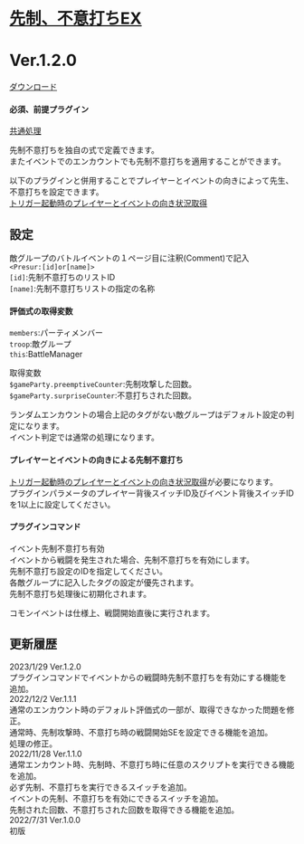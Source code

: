 # [先制、不意打ちEX](https://raw.githubusercontent.com/nuun888/MZ/master/NUUN_PreemptiveSurpriseEx.js)
# Ver.1.2.0
[ダウンロード](https://raw.githubusercontent.com/nuun888/MZ/master/NUUN_PreemptiveSurpriseEx.js)  
#### 必須、前提プラグイン
[共通処理](https://github.com/nuun888/MZ/blob/master/README/Base.md)  


先制不意打ちを独自の式で定義できます。  
またイベントでのエンカウントでも先制不意打ちを適用することができます。  

以下のプラグインと併用することでプレイヤーとイベントの向きによって先生、不意打ちを設定できます。  
[トリガー起動時のプレイヤーとイベントの向き状況取得](https://github.com/nuun888/MZ/blob/master/README/EventPlayerDirection.md)  

## 設定
敵グループのバトルイベントの１ページ目に注釈(Comment)で記入  
`<Presur:[id]or[name]>`  
`[id]`:先制不意打ちのリストID  
`[name]`:先制不意打ちリストの指定の名称  

#### 評価式の取得変数  
`members`:パーティメンバー  
`troop`:敵グループ  
`this`:BattleManager  

取得変数  
`$gameParty.preemptiveCounter`:先制攻撃した回数。  
`$gameParty.surpriseCounter`:不意打ちされた回数。  

ランダムエンカウントの場合上記のタグがない敵グループはデフォルト設定の判定になります。  
イベント判定では通常の処理になります。  

#### プレイヤーとイベントの向きによる先制不意打ち
[トリガー起動時のプレイヤーとイベントの向き状況取得](https://github.com/nuun888/MZ/blob/master/README/EventPlayerDirection.md)が必要になります。  
プラグインパラメータのプレイヤー背後スイッチID及びイベント背後スイッチIDを1以上に設定してください。  

#### プラグインコマンド
イベント先制不意打ち有効  
イベントから戦闘を発生された場合、先制不意打ちを有効にします。  
先制不意打ち設定のIDを指定してください。  
各敵グループに記入したタグの設定が優先されます。  
先制不意打ち処理後に初期化されます。  

コモンイベントは仕様上、戦闘開始直後に実行されます。  

## 更新履歴
2023/1/29 Ver.1.2.0  
プラグインコマンドでイベントからの戦闘時先制不意打ちを有効にする機能を追加。  
2022/12/2 Ver.1.1.1  
通常のエンカウント時のデフォルト評価式の一部が、取得できなかった問題を修正。  
通常時、先制攻撃時、不意打ち時の戦闘開始SEを設定できる機能を追加。  
処理の修正。  
2022/11/28 Ver.1.1.0  
通常エンカウント時、先制時、不意打ち時に任意のスクリプトを実行できる機能を追加。  
必ず先制、不意打ちを実行できるスイッチを追加。  
イベントの先制、不意打ちを有効にできるスイッチを追加。  
先制された回数、不意打ちされた回数を取得できる機能を追加。  
2022/7/31 Ver.1.0.0  
初版  
